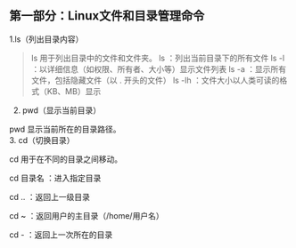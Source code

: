 ## 第一部分：Linux文件和目录管理命令  
1.ls（列出目录内容）
>ls 用于列出目录中的文件和文件夹。
>ls ：列出当前目录下的所有文件
>ls -l ：以详细信息（如权限、所有者、大小等）显示文件列表
>ls -a ：显示所有文件，包括隐藏文件（以 . 开头的文件）
>ls -lh ：文件大小以人类可读的格式（KB、MB）显示  
2. pwd（显示当前目录）

pwd 显示当前所在的目录路径。  
3. cd（切换目录）

cd 用于在不同的目录之间移动。

cd 目录名 ：进入指定目录

cd .. ：返回上一级目录

cd ~ ：返回用户的主目录（/home/用户名）

cd - ：返回上一次所在的目录

